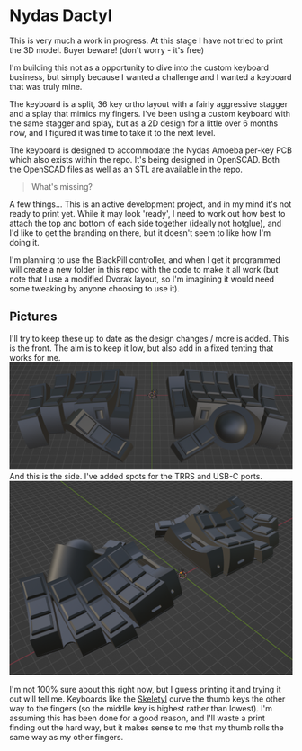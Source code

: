 # Nydas Dactyl
This is very much a work in progress. At this stage I have not tried to print the 3D model. Buyer beware! (don't worry - it's free)

I'm building this not as a opportunity to dive into the custom keyboard business, but simply because I wanted a challenge and I wanted a keyboard that was truly mine.

The keyboard is a split, 36 key ortho layout with a fairly aggressive stagger and a splay that mimics my fingers. I've been using a custom keyboard with the same stagger and splay, but as a 2D design for a little over 6 months now, and I figured it was time to take it to the next level.

The keyboard is designed to accommodate the Nydas Amoeba per-key PCB which also exists within the repo. It's being designed in OpenSCAD. Both the OpenSCAD files as well as an STL are available in the repo.

> What's missing?

A few things... This is an active development project, and in my mind it's not ready to print yet. While it may look 'ready', I need to work out how best to attach the top and bottom of each side together (ideally not hotglue), and I'd like to get the branding on there, but it doesn't seem to like how I'm doing it.

I'm planning to use the BlackPill controller, and when I get it programmed will create a new folder in this repo with the code to make it all work (but note that I use a modified Dvorak layout, so I'm imagining it would need some tweaking by anyone choosing to use it).

## Pictures
I'll try to keep these up to date as the design changes / more is added.
This is the front. The aim is to keep it low, but also add in a fixed tenting that works for me.
![Front of the keyboard](https://github.com/nydasco/nydas_keyboard_v2/raw/main/NydasDactyl/front.png)
And this is the side. I've added spots for the TRRS and USB-C ports.
![Side of the keyboard](https://github.com/nydasco/nydas_keyboard_v2/raw/main/NydasDactyl/side.png)

I'm not 100% sure about this right now, but I guess printing it and trying it out will tell me. Keyboards like the [Skeletyl](https://bastardkb.com/skeletyl/) curve the thumb keys the other way to the fingers (so the middle key is highest rather than lowest). I'm assuming this has been done for a good reason, and I'll waste a print finding out the hard way, but it makes sense to me that my thumb rolls the same way as my other fingers.
